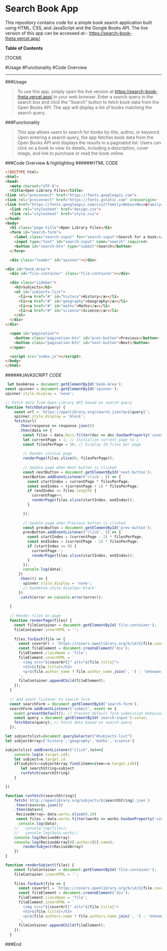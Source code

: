 # Search Book App

This repository contains code for a simple book search application built using HTML, CSS, and JavaScript and the Google Books API. The live version of this app can be accessed at:- https://search-book-theta.vercel.app/



**Table of Contents**

[TOCM]

#Usage
#Functionality
#Code Overview


----


###Usage

> To use this app, simply open the live version at  https://search-book-theta.vercel.app/ in your web browser. Enter a search query in the search box and click the "Search" button to fetch book data from the Open Books API. The app will display a list of books matching the search query.
                    

###Functionality

> This app allows users to search for books by title, author, or keyword. Upon entering a search query, the app fetches book data from the Open Books API and displays the results in a paginated list. Users can click on a book to view its details, including a description, cover image, and link to purchase or read the book online.



###Code Overview & highlighting
######HTML CODE
```html
<!DOCTYPE html>
<html>
<head>
  <meta charset="UTF-8">
  <title>Open Library Files</title>
<link rel="preconnect" href="https://fonts.googleapis.com">
<link rel="preconnect" href="https://fonts.gstatic.com" crossorigin>
<link href="https://fonts.googleapis.com/css2?family=Bebas+Neue&family=Inter:wght@400;600;700&family=Rubik:ital,wght@0,300;0,400;0,500;0,600;0,700;0,800;0,900;1,300;1,400;1,500;1,600;1,700;1,800;1,900&display=swap" rel="stylesheet">
  <link rel="stylesheet" href="design.css">
  <link rel="stylesheet" href="style.css">
</head>
<body>
  <h1 class="page-title">Open Library Files</h1>
  <form id="search-form">
    <label class="search-input" for="search-input">Search for a book:</label>
    <input type="text" id="search-input" name="search" required>
    <button id="search-btn" type="submit">Search</button>
  </form>

  <div class="loader" id="spinner"></div>

<div id="book-Area">
  <div id="file-container" class="file-container"></div>

  <div class="sidebar">
    <h2>Subjects</h2>
    <ul id="subjects-list">
      <li><a href="#" id="history">History</a></li>
      <li><a href="#" id="geography">Geography</a></li>
      <li><a href="#" id="maths">Maths</a></li>
      <li><a href="#" id="science">Science</a></li>
    </ul>
  </div>
</div>

  <span id="pagination">
    <button class="pagination-btn" id="prev-button">Previous</button>
    <button class="pagination-btn" id="next-button">Next</button>
  </span>

  <script src="index.js"></script>
</body>
</html>
```
######JAVASCRIPT CODE
```javascript
 let bookArea = document.getElementById('book-Area');
const spinner = document.getElementById('spinner');
spinner.style.display = 'none';

// Fetch data from Open Library API based on search query
function fetchData(query) {
    const url = `https://openlibrary.org/search.json?q=${query}`;
    spinner.style.display = 'block';
    fetch(url)
      .then(response => response.json())
      .then(data => {
        const files = data.docs.filter(doc => doc.hasOwnProperty('cover_i')); // Filter out files without cover images
        let currentPage = 1; // Initialize current page to 1
        const filesPerPage = 10; // Display 10 files per page
  
        // Render initial page
        renderPage(files.slice(0, filesPerPage));
  
        // Update page when Next button is clicked
        const nextButton = document.getElementById('next-button');
        nextButton.addEventListener('click', () => {
          const startIndex = currentPage * filesPerPage;
          const endIndex = (currentPage + 1) * filesPerPage;
          if (endIndex <= files.length) {
            currentPage++;
            renderPage(files.slice(startIndex, endIndex));
          }

        });
  
        // Update page when Previous button is clicked
        const prevButton = document.getElementById('prev-button');
        prevButton.addEventListener('click', () => {
          const startIndex = (currentPage - 2) * filesPerPage;
          const endIndex = (currentPage - 1) * filesPerPage;
          if (startIndex >= 0) {
            currentPage--;
            renderPage(files.slice(startIndex, endIndex));
          }
        });
        console.log(data);
      })
      .then(() => {
        spinner.style.display = 'none';
        // bookArea.style.display='block'
      })
      .catch(error => console.error(error));
  
  }
  
  // Render files on page
  function renderPage(files) {
    const fileContainer = document.getElementById('file-container');
    fileContainer.innerHTML = '';
  
    files.forEach(file => {
      const coverUrl = `https://covers.openlibrary.org/b/id/${file.cover_i}-M.jpg`;
      const fileElement = document.createElement('div');
      fileElement.className = 'file';
      fileElement.innerHTML = `
        <img src="${coverUrl}" alt="${file.title}">
        <h3>${file.title}</h3>
        <p>${file.author_name ? file.author_name.join(', ') : 'Unknown Author'}</p>
      `;
      fileContainer.appendChild(fileElement);
    });
  }
  
  // Add event listener to search form
  const searchForm = document.getElementById('search-form');
  searchForm.addEventListener('submit', event => {
    event.preventDefault(); // Prevent default form submission behavior
    const query = document.getElementById('search-input').value;
    fetchData(query); // Fetch data based on search query
  });

let subjectslist=document.querySelector("#subjects-list")
let subjectArray=['history','geography','maths','science']

subjectslist.addEventListener("click",(e)=>{
    console.log(e.target.id);
    let subject=e.target.id
    if(subject==subjectArray.find(item=>item==e.target.id)){
       let searchString=subject
       runfetch(searchString)
    }

})

function runfetch(searchString){
    fetch(`http://openlibrary.org/subjects/${searchString}.json`)
    .then(res=>res.json())
    .then(data=>{
     RecivedArray= data.works.slice(0,10)
     const files = data.works.filter(works => works.hasOwnProperty('cover_i'));
      console.log(data);
    //   console.log(files);
    //   console.log(data.works);
    console.log(RecivedArray)
    console.log(RecivedArray[0].authors[0].name);
        renderSubject(RecivedArray)
    })
}

function renderSubject(files) {
    const fileContainer = document.getElementById('file-container');
    fileContainer.innerHTML = '';
  
    files.forEach(file => {
      const coverUrl = `https://covers.openlibrary.org/b/id/${file.cover_id}-M.jpg`;
      const fileElement = document.createElement('div');
      fileElement.className = 'file';
      fileElement.innerHTML = `
        <img src="${coverUrl}" alt="${file.title}">
        <h3>${file.title}</h3>
        <p>${file.authors.name ? file.authors.name.join(', ') : 'Unknown Author'}</p>
      `;
      fileContainer.appendChild(fileElement);
    });
  }
```


###End
